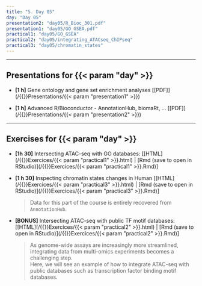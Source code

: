 ```yaml
---
title: "5. Day 05"
day: "Day 05"
presentation2: "day05/R_Bioc_301.pdf"
presentation1: "day05/GO_GSEA.pdf"
practical1: "day05/GO_GSEA"
practical2: "day05/integrating_ATACseq_ChIPseq"
practical3: "day05/chromatin_states"
---
```


---

## Presentations for {{< param "day" >}}

- **\[1 h\]** Gene ontology and gene set enrichment analyses
[[PDF]](/{{<myPackageUrl>}}Presentations/{{< param "presentation1" >}})

- **\[1 h\]** Advanced R/Bioconductor - AnnotationHub, biomaRt, ...
[[PDF]](/{{<myPackageUrl>}}Presentations/{{< param "presentation2" >}})

---

## Exercises for {{< param "day" >}}

-  **\[1h 30\]** Intersecting ATAC-seq with GO databases:
    [[HTML](/{{<myPackageUrl>}}Exercices/{{< param "practical1" >}}.html) | [Rmd (save to open in RStudio)](/{{<myPackageUrl>}}Exercices/{{< param "practical1" >}}.Rmd)]

-  **\[1 h 30\]** Inspecting chromatin states changes in Human
    [[HTML](/{{<myPackageUrl>}}Exercices/{{< param "practical3" >}}.html) | [Rmd (save to open in RStudio)](/{{<myPackageUrl>}}Exercices/{{< param "practical3" >}}.Rmd)]

    > Data for this part of the course is entirely recovered from `AnnotationHub`.

-  **\[BONUS\]** Intersecting ATAC-seq with public TF motif databases:
    [[HTML](/{{<myPackageUrl>}}Exercices/{{< param "practical2" >}}.html) | [Rmd (save to open in RStudio)](/{{<myPackageUrl>}}Exercices/{{< param "practical2" >}}.Rmd)]

    > As genome-wide assays are increasingly more streamlined, 
    integrating data from multi-omics experiments becomes a challenging step.  
    Here, we will see an example of how to integrate 
    ATAC-seq with public databases such as transcription factor binding motif databases. 
